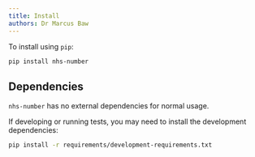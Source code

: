 ```yaml
---
title: Install
authors: Dr Marcus Baw
---
```


To install using `pip`:

```bash
pip install nhs-number
```

## Dependencies

`nhs-number` has no external dependencies for normal usage.

If developing or running tests, you may need to install the development dependencies:

```bash
pip install -r requirements/development-requirements.txt
```
